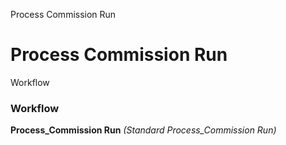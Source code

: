 
Process Commission Run
# Process Commission Run



Workflow
### Workflow

**Process_Commission Run**
 *(Standard Process_Commission Run)*
